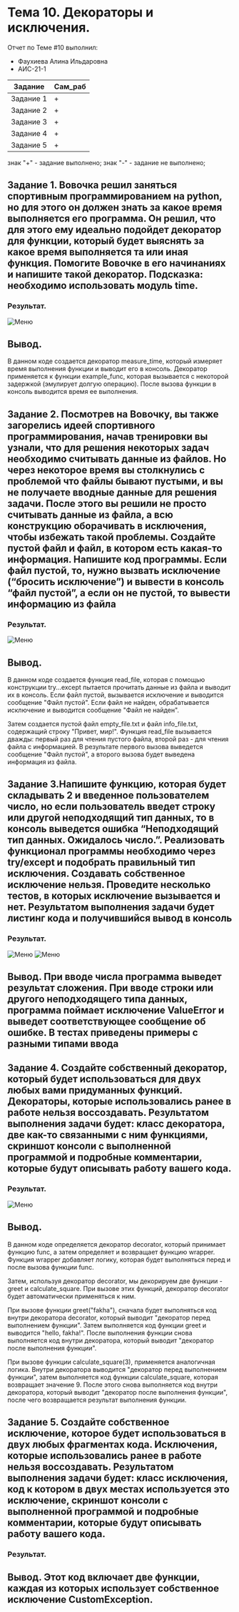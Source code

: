 # Тема 10. Декораторы и исключения.
Отчет по Теме #10 выполнил:
- Фаухиева Алина Ильдаровна
- АИС-21-1

| Задание | Сам_раб | 
| ------ | ------ | 
| Задание 1 | + |
| Задание 2 | + |
| Задание 3 | + |
| Задание 4 | + |
| Задание 5 | + |

знак "+" - задание выполнено; знак "-" - задание не выполнено;

## Задание 1. Вовочка решил заняться спортивным программированием на python, но для этого он должен знать за какое время выполняется его программа. Он решил, что для этого ему идеально подойдет декоратор для функции, который будет выяснять за какое время выполняется та или иная функция. Помогите Вовочке в его начинаниях и напишите такой декоратор. Подсказка: необходимо использовать модуль time.

### Результат.
![Меню](pic/t101.png)


## Вывод. 
В данном коде создается декоратор measure_time, который измеряет время выполнения функции и выводит его в консоль. Декоратор применяется к функции example_func, которая вызывается с некоторой задержкой (эмулирует долгую операцию). После вызова функции в консоль выводится время ее выполнения.

## Задание 2. Посмотрев на Вовочку, вы также загорелись идеей спортивного программирования, начав тренировки вы узнали, что для решения некоторых задач необходимо считывать данные из файлов. Но через некоторое время вы столкнулись с проблемой что файлы бывают пустыми, и вы не получаете вводные данные для решения задачи. После этого вы решили не просто считывать данные из файла, а всю конструкцию оборачивать в исключения, чтобы избежать такой проблемы. Создайте пустой файл и файл, в котором есть какая-то информация. Напишите код программы. Если файл пустой, то, нужно вызвать исключение (“бросить исключение”) и вывести в консоль “файл пустой”, а если он не пустой, то вывести информацию из файла

### Результат.
![Меню](pic/t102.png)

## Вывод. 
В данном коде создается функция read_file, которая с помощью конструкции try...except пытается прочитать данные из файла и выводит их в консоль. Если файл пустой, вызывается исключение и выводится сообщение "Файл пустой". Если файл не найден, обрабатывается исключение и выводится сообщение "Файл не найден".

Затем создается пустой файл empty_file.txt и файл info_file.txt, содержащий строку "Привет, мир!". Функция read_file вызывается дважды: первый раз для чтения пустого файла, второй раз - для чтения файла с информацией. В результате первого вызова выведется сообщение "Файл пустой", а второго вызова будет выведена информация из файла.


## Задание 3.Напишите функцию, которая будет складывать 2 и введенное пользователем число, но если пользователь введет строку или другой неподходящий тип данных, то в консоль выведется ошибка “Неподходящий тип данных. Ожидалось число.”. Реализовать функционал программы необходимо через try/except и подобрать правильный тип исключения. Создавать собственное исключение нельзя. Проведите несколько тестов, в которых исключение вызывается и нет. Результатом выполнения задачи будет листинг кода и получившийся вывод в консоль 

### Результат.
![Меню](pic/t103.png)
![Меню](pic/t1033.png)

## Вывод. При вводе числа программа выведет результат сложения. При вводе строки или другого неподходящего типа данных, программа поймает исключение ValueError и выведет соответствующее сообщение об ошибке. В тестах приведены примеры с разными типами ввода


## Задание 4. Создайте собственный декоратор, который будет использоваться для двух любых вами придуманных функций. Декораторы, которые использовались ранее в работе нельзя воссоздавать. Результатом выполнения задачи будет: класс декоратора, две как-то связанными с ним функциями, скриншот консоли с выполненной программой и подробные комментарии, которые будут описывать работу вашего кода.

### Результат.
![Меню](pic/t104.png)

## Вывод.
В данном коде определяется декоратор decorator, который принимает функцию func, а затем определяет и возвращает функцию wrapper. Функция wrapper добавляет логику, которая будет выполняться перед и после вызова функции func.

Затем, используя декоратор decorator, мы декорируем две функции - greet и calculate_square. При вызове этих функций, декоратор decorator будет автоматически применяться к ним.

При вызове функции greet("fakha"), сначала будет выполняться код внутри декоратора decorator, который выводит "декоратор перед выполнением функции". Затем выполняется код функции greet и выводится "hello, fakha!". После выполнения функции снова выполняется код внутри декоратора, который выводит "декоратор после выполнения функции".

При вызове функции calculate_square(3), применяется аналогичная логика. Внутри декоратора выводится "декоратор перед выполнением функции", затем выполняется код функции calculate_square, которая возвращает значение 9. После этого снова выполняется код внутри декоратора, который выводит "декоратор после выполнения функции", после чего возвращается результат выполнения функции.


## Задание 5. Создайте собственное исключение, которое будет использоваться в двух любых фрагментах кода. Исключения, которые использовались ранее в работе нельзя воссоздавать. Результатом выполнения задачи будет: класс исключения, код к котором в двух местах используется это исключение, скриншот консоли с выполненной программой и подробные комментарии, которые будут описывать работу вашего кода.

### Результат.

## Вывод. Этот код включает две функции, каждая из которых использует собственное исключение CustomException.
